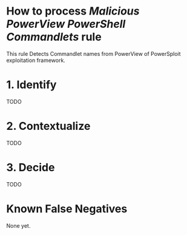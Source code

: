 # How to process *Malicious PowerView PowerShell Commandlets* rule
This rule Detects Commandlet names from PowerView of PowerSploit exploitation framework.

# 1. Identify
TODO

# 2. Contextualize
TODO

# 3. Decide
TODO

# Known False Negatives
None yet.
